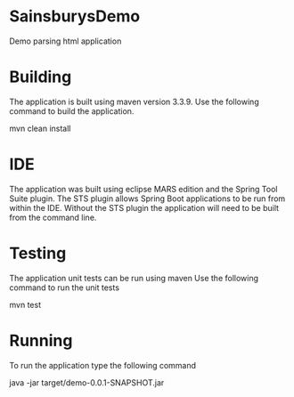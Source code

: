 # SainsburysDemo
Demo parsing html application

# Building
The application is built using maven version 3.3.9.
Use the following command to build the application.

mvn clean install 

# IDE
The application was built using eclipse MARS edition and the Spring Tool Suite plugin. The STS plugin allows Spring Boot applications to be run from within the IDE. Without the STS plugin the application will need to be built from the command line.

# Testing
The application unit tests can be run using maven
Use the following command to run the unit tests

mvn test

# Running
To run the application type the following command

java -jar target/demo-0.0.1-SNAPSHOT.jar
